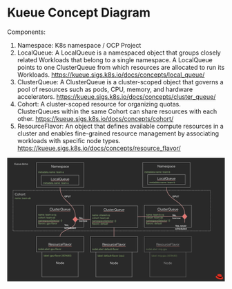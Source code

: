 # Kueue Concept Diagram

Components:

1. Namespace: K8s namespace / OCP Project
1. LocalQueue: A LocalQueue is a namespaced object that groups closely related Workloads that belong to a single namespace. A LocalQueue points to one ClusterQueue from which resources are allocated to run its Workloads. <https://kueue.sigs.k8s.io/docs/concepts/local_queue/>
1. ClusterQueue: A ClusterQueue is a cluster-scoped object that governs a pool of resources such as pods, CPU, memory, and hardware accelerators. <https://kueue.sigs.k8s.io/docs/concepts/cluster_queue/>
1. Cohort: A cluster-scoped resource for organizing quotas. ClusterQueues within the same Cohort can share resources with each other. <https://kueue.sigs.k8s.io/docs/concepts/cohort/>
1. ResourceFlavor: An object that defines available compute resources in a cluster and enables fine-grained resource management by associating workloads with specific node types. <https://kueue.sigs.k8s.io/docs/concepts/resource_flavor/>

![IMAGE](images/kueue-concept-diagram.png)
